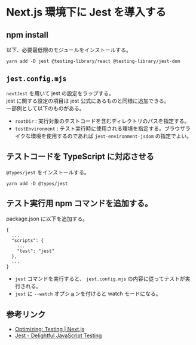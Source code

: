 # Next.js 環境下に Jest を導入する

## npm install

以下、必要最低限のモジュールをインストールする。

```
yarn add -D jest @testing-library/react @testing-library/jest-dom
```

## `jest.config.mjs`

`nextJest` を用いて jest の設定をラップする。  
jest に関する設定の項目は jest 公式にあるものと同様に追加できる。  
一部例として以下のものがある。

- `rootDir` : 実行対象のテストコードを含むディレクトリのパスを指定する。
- `testEnvironment` : テスト実行時に使用される環境を指定する。ブラウザライクな環境を使用するのであれば `jest-environment-jsdom` の指定でよい。

## テストコードを TypeScript に対応させる

`@types/jest` をインストールする。

```
yarn add -D @types/jest
```

## テスト実行用 npm コマンドを追加する。

package.json に以下を追加する。

```
{
  ...
  "scripts": {
    ...
    "test": "jest"
  },
  ...
}
```

- `jest` コマンドを実行すると、 `jest.config.mjs` の内容に従ってテストが実行される。
- `jest` に `--watch` オプションを付けると watch モードになる。

## 参考リンク

- [Optimizing: Testing | Next.js](https://nextjs.org/docs/pages/building-your-application/optimizing/testing)
- [Jest - Delightful JavaScript Testing](https://jestjs.io/ja/)
